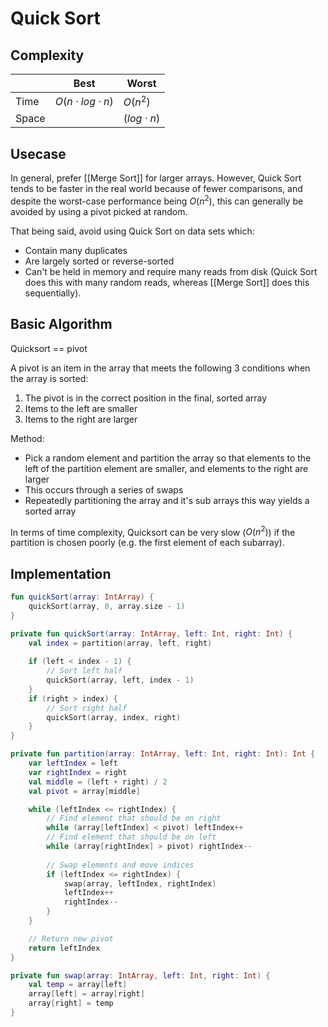 # Quick Sort
## Complexity
|  | Best | Worst |
| - | -| - |
| Time | $O(n \cdot log  \cdot n)$ | $O(n^2)$ |
| Space | | $(log  \cdot n)$ |

## Usecase
In general, prefer [[Merge Sort]] for larger arrays. However, Quick Sort tends to be faster in the real world because of fewer comparisons, and despite the worst-case performance being $O(n^2)$, this can generally be avoided by using a pivot picked at random.

That being said, avoid using Quick Sort on data sets which:
- Contain many duplicates
- Are largely sorted or reverse-sorted
- Can't be held in memory and require many reads from disk (Quick Sort does this with many random reads, whereas [[Merge Sort]] does this sequentially).

## Basic Algorithm

Quicksort == pivot

A pivot is an item in the array that meets the following 3 conditions when the array is sorted:

1) The pivot is in the correct position in the final, sorted array
2) Items to the left are smaller
3) Items to the right are larger

Method:
- Pick a random element and partition the array so that elements to the left of the partition element are smaller, and elements to the right are larger
- This occurs through a series of swaps
- Repeatedly partitioning the array and it's sub arrays this way yields a sorted array

In terms of time complexity, Quicksort can be very slow ($O(n^2)$) if the partition is chosen poorly (e.g. the first element of each subarray).

## Implementation

```kotlin
fun quickSort(array: IntArray) {
    quickSort(array, 0, array.size - 1)
}

private fun quickSort(array: IntArray, left: Int, right: Int) {
    val index = partition(array, left, right)
    
	if (left < index - 1) {
		// Sort left half
        quickSort(array, left, index - 1)
    }
    if (right > index) {
		// Sort right half
        quickSort(array, index, right)
    }
}

private fun partition(array: IntArray, left: Int, right: Int): Int {
    var leftIndex = left
    var rightIndex = right
    val middle = (left + right) / 2
    val pivot = array[middle]

    while (leftIndex <= rightIndex) {
		// Find element that should be on right
        while (array[leftIndex] < pivot) leftIndex++
		// Find element that should be on left
        while (array[rightIndex] > pivot) rightIndex--
	
		// Swap elements and move indices
        if (leftIndex <= rightIndex) {
            swap(array, leftIndex, rightIndex)
            leftIndex++
            rightIndex--
        }
    }

	// Return new pivot
    return leftIndex
}

private fun swap(array: IntArray, left: Int, right: Int) {
    val temp = array[left]
    array[left] = array[right]
    array[right] = temp
}
```
